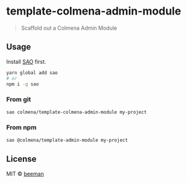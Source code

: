 # template-colmena-admin-module

> Scaffold out a Colmena Admin Module

## Usage

Install [SAO](https://github.com/egoist/sao) first.

```bash
yarn global add sao
# or
npm i -g sao
```

### From git

```bash
sao colmena/template-colmena-admin-module my-project
```

### From npm

```bash
sao @colmena/template-admin-module my-project
```

## License

MIT &copy; [beeman](github.com/beeman)
